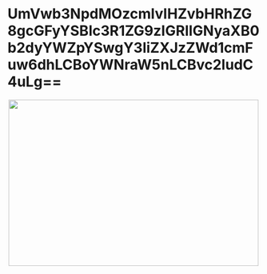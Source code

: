 <h1>UmVwb3NpdMOzcmlvIHZvbHRhZG8gcGFyYSBlc3R1ZG9zIGRlIGNyaXB0b2dyYWZpYSwgY3liZXJzZWd1cmFuw6dhLCBoYWNraW5nLCBvc2ludC4uLg==</h1>

<div align="center">
  <img width='500' height='333' src="https://i.pinimg.com/originals/ca/d0/b8/cad0b810535ed74b8cafc7b616a639d4.gif" />
  </div>
